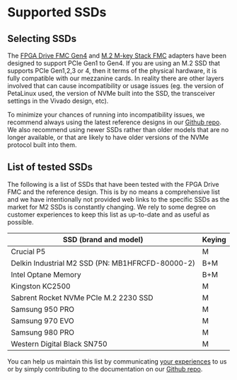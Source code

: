 # Supported SSDs

## Selecting SSDs

The [FPGA Drive FMC Gen4] and [M.2 M-key Stack FMC] adapters have been designed to support PCIe Gen1 to Gen4. If you are using an
M.2 SSD that supports PCIe Gen1,2,3 or 4, then it terms of the physical hardware, it is fully compatible with our
mezzanine cards. In reality there are other layers involved that can cause incompatibility or usage issues (eg. 
the version of PetaLinux used, the version of NVMe built into the SSD, the transceiver settings in the Vivado 
design, etc).

To minimize your chances of running into incompatibility issues, we recommend always using the latest reference 
designs in our [Github repo]. We also recommend using newer SSDs rather than older models that are no longer 
available, or that are likely to have older versions of the NVMe protocol built into them.

## List of tested SSDs

The following is a list of SSDs that have been tested with the FPGA Drive FMC and the reference
design. This is by no means a comprehensive list and we have intentionally not provided web links to the 
specific SSDs as the market for M2 SSDs is constantly changing. We rely to some degree on customer experiences 
to keep this list as up-to-date and as useful as possible.

| SSD (brand and model)                                                 | Keying  |
|-----------------------------------------------------------------------|---------|
| Crucial P5                                                            | M       |
| Delkin Industrial M2 SSD (PN: MB1HFRCFD-80000-2)                      | B+M     |
| Intel Optane Memory                                                   | B+M     |
| Kingston KC2500                                                       | M       |
| Sabrent Rocket NVMe PCIe M.2 2230 SSD                                 | M       |
| Samsung 950 PRO                                                       | M       |
| Samsung 970 EVO                                                       | M       |
| Samsung 980 PRO                                                       | M       |
| Western Digital Black SN750                                           | M       |

You can help us maintain this list by communicating [your experiences] to us or by simply
contributing to the documentation on our [Github repo].

[your experiences]: https://opsero.com/contact-us
[FPGA Drive FMC Gen4]: https://www.fpgadrive.com/docs/fpga-drive-fmc-gen4/overview/
[M.2 M-key Stack FMC]: https://www.fpgadrive.com/docs/m2-mkey-stack-fmc/overview/
[Github repo]: https://github.com/fpgadeveloper/fpga-drive-aximm-pcie

